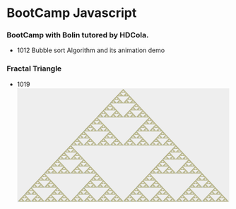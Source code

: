 # BootCamp Javascript

### BootCamp with Bolin tutored by HDCola.

- 1012 Bubble sort Algorithm and its animation demo

### Fractal Triangle

- 1019 ![fractal Triangle](assets/fractal-triangle.png)
